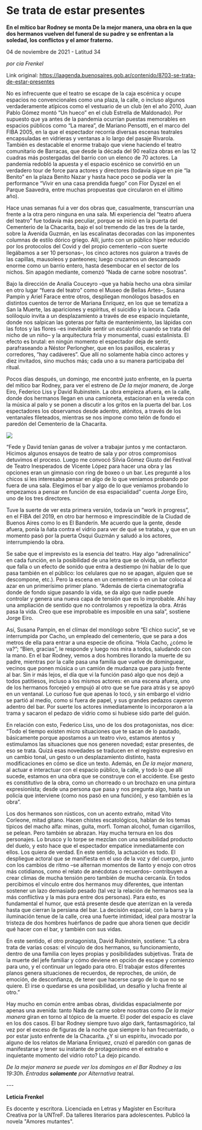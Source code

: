 # Se trata de estar presentes

**En el mítico bar Rodney se monta De la mejor manera, una obra en la que dos hermanos vuelven del funeral de su padre y se enfrentan a la soledad, los conflictos y el amor fraterno.**

04 de noviembre de 2021 - Latitud 34

_por cia Frenkel_

Link original: https://laagenda.buenosaires.gob.ar/contenido/8703-se-trata-de-estar-presentes



No es infrecuente que el teatro se escape de la caja escénica y ocupe espacios no convencionales como una plaza, la calle, o incluso algunos verdaderamente atípicos como el vestuario de un club (en el año 2010, Juan Pablo Gómez montó “Un hueco” en el club Estrella de Maldonado). Por supuesto que ya antes de la pandemia ocurrían puestas memorables en espacios públicos como “La marea”, de Mariano Pensotti, en el marco del FIBA 2005, en la que el espectador recorría diversas escenas teatrales encapsuladas en vidrieras y ventanas a lo largo del pasaje Rivarola. También es destacable el enorme trabajo que viene haciendo el teatro comunitario de Barracas, que desde la década del 90 realiza obras en las 12 cuadras más postergadas del barrio con un elenco de 70 actores. La pandemia redobló la apuesta y el espacio escénico se convirtió en un verdadero tour de force para actores y directores (todavía sigue en pie “la Benito” en la plaza Benito Nazar y hasta hace poco se podía ver la performance “Vivir en una casa prendida fuego” con Flor Dyszel en el Parque Saavedra, entre muchas propuestas que circularon en el último año).




Hace unas semanas fui a ver dos obras que, casualmente, transcurrían una frente a la otra pero ninguna en una sala. Mi experiencia del “teatro afuera del teatro” fue todavía más peculiar, porque se inició en la puerta del Cementerio de la Chacarita, bajo el sol tremendo de las tres de la tarde, sobre la Avenida Guzmán, en las escalinatas decoradas con las imponentes columnas de estilo dórico griego. Allí, junto con un público híper reducido por los protocolos del Covid y del propio cementerio –con suerte llegábamos a ser 10 personas–, los cinco actores nos guiaron a través de las capillas, mausoleos y panteones; luego cruzamos un descampado enorme como un barrio entero, hasta desembocar en el sector de los nichos. Sin apagón mediante, comenzó “Nada de carne sobre nosotras”.




Bajo la dirección de Analía Couceyro –que ya había hecho una obra similar en otro lugar “fuera del teatro” como el Museo de Bellas Artes–, Susana Pampín y Ariel Farace entre otros, despliegan monólogos basados en distintos cuentos de terror de Mariana Enríquez, en los que se tematiza a San la Muerte, las apariciones y espíritus, el suicidio y la locura. Cada soliloquio invita a un desplazamiento a través de ese espacio inquietante, donde nos salpican las goteras por falta de mantenimiento, las lápidas con las fotos y las flores –es inevitable sentir un escalofrío cuando se trata del nicho de un niño– y la arquitectura fría y monumental, cuasi estalinista. El efecto es brutal: en ningún momento el espectador deja de sentir, parafraseando a Néstor Perlongher, que en los pasillos, escaleras y corredores, “hay cadáveres”. Que allí no solamente había cinco actores y diez invitados, sino muchos más; cada uno a su manera participaba del ritual.




Pocos días después, un domingo, me encontré justo enfrente, en la puerta del mítico bar Rodney, para ver el estreno de *De la mejor manera*, de Jorge Eiro, Federico Liss y David Rubinstein. La obra empieza afuera, en la calle, donde dos hermanos llegan en una camioneta, estacionan en la vereda con la música al palo y se ponen a discutir a los gritos en la puerta del bar. Los espectadores los observamos desde adentro, atónitos, a través de los ventanales fileteados, mientras se nos impone como telón de fondo el paredón del Cementerio de la Chacarita.




![](https://cdn.feater.me/files/images/108676/360d72ac-8502-4e99-b2cf-6598e3a9f763.jpeg)




“Fede y David tenían ganas de volver a trabajar juntos y me contactaron. Hicimos algunos ensayos de teatro de sala y por otros compromisos detuvimos el proceso. Luego me convocó Silvia Gómez Giusto del Festival de Teatro Inesperados de Vicente López para hacer una obra y las opciones eran un gimnasio con ring de boxeo o un bar. Les pregunté a los chicos si les interesaba pensar en algo de lo que veníamos probando por fuera de una sala. Elegimos el bar y algo de lo que veníamos probando lo empezamos a pensar en función de esa espacialidad” cuenta Jorge Eiro, uno de los tres directores.




Tuve la suerte de ver esta primera versión, todavía un “work in progress”, en el FIBA del 2019, en otro bar hermoso e imprescindible de la Ciudad de Buenos Aires como lo es El Banderín. Me acuerdo que la gente, desde afuera, ponía la ñata contra el vidrio para ver de qué se trataba, y que en un momento pasó por la puerta Osqui Guzmán y saludó a los actores, interrumpiendo la obra.




Se sabe que el imprevisto es la esencia del teatro. Hay algo “adrenalínico” en cada función, en la posibilidad de una letra que se olvida, un reflector que falla o un efecto de sonido que entra a destiempo (ni hablar de lo que pasa también en el público: los celulares que no se apagan, alguien que se descompone, etc.). Pero la escena en un cementerio o en un bar coloca al azar en un primerísimo primer plano. “Además de cierta cinematografía donde de fondo sigue pasando la vida, se da algo que nadie puede controlar y genera una nueva capa de tensión que es lo improbable. Ahí hay una ampliación de sentido que no controlamos y repoetiza la obra. Atrás pasa la vida. Creo que ese improbable es imposible en una sala”, sostiene Jorge Eiro.




Así, Susana Pampin, en el clímax del monólogo sobre “El chico sucio”, se ve interrumpida por Cacho, un empleado del cementerio, que se para a dos metros de ella para entrar a una especie de oficina. “Hola Cacho, ¿cómo le va?”; “Bien, gracias”, le responde y luego nos mira a todos, saludando con la mano. En el bar Rodney, vemos a dos hombres llorando la muerte de su padre, mientras por la calle pasa una familia que vuelve de dominguear, vecinos que ponen música o un camión de mudanza que para justo frente al bar. Sin ir más lejos, el día que vi la función pasó algo que nos dejó a todos patitiesos, incluso a los mismos actores: en una escena afuera, uno de los hermanos forcejeó y empujó al otro que se fue para atrás y se apoyó en un ventanal. Lo curioso fue que apenas lo tocó, y sin embargo el vidrio se partió al medio, como si fuera de papel, y sus grandes pedazos cayeron adentro del bar. Por suerte los actores inmediatamente lo incorporaron a la trama y sacaron el pedazo de vidrio como si hubiese sido parte del guión.




En relación con esto, Federico Liss, uno de los dos protagonistas, nos dice: “Todo el tiempo existen micro situaciones que te sacan de lo pautado, básicamente porque apostamos a un teatro vivo, estamos atentos y estimulamos las situaciones que nos generen novedad; estar presentes, de eso se trata. Quizá esas novedades se traducen en el registro expresivo en un cambio tonal, un gesto o un desplazamiento distinto, hasta modificaciones en cómo se dice un texto. Además, en *De la mejor manera*, al actuar e interactuar con el espacio público, la calle, y todo lo que allí sucede, estamos en una obra que se construye con el accidente. Ese gesto es constitutivo de la obra, como un chorreado o un brochazo en una pintura expresionista; desde una persona que pasa y nos pregunta algo, hasta un policía que interviene (como nos pasó en una función), y eso también es la obra”.




Los dos hermanos son rústicos, con un acento extraño, mitad Vito Corleone, mitad gitano. Hacen chistes escatológicos, hablan de los temas típicos del macho alfa: minas, guita, morfi. Toman alcohol, fuman cigarrillos, se pelean. Pero también se abrazan. Hay mucha ternura en los dos personajes. Lo brusco y lo torpe se mezclan con una sensibilidad producto del duelo, y esto hace que el espectador empatice inmediatamente con ellos. Los quiera de verdad. En este sentido, la actuación es todo. El despliegue actoral que se manifiesta en el uso de la voz y del cuerpo, junto con los cambios de ritmo –se alternan momentos de llanto y enojo con otros más cotidianos, como el relato de anécdotas o recuerdos– contribuyen a crear climas de mucha tensión pero también de mucha cercanía. En todos percibimos el vínculo entre dos hermanos muy diferentes, que intentan sostener un lazo demasiado pesado (tal vez la relación de hermanos sea la más conflictiva y la más pura entre dos personas). Para esto, es fundamental el humor, que está presente desde que aterrizan en la vereda hasta que cierran la persiana del bar. La decisión espacial, con la barra y la iluminación tenue de la calle, crea una fuerte intimidad, ideal para mostrar la tristeza de dos hombres huérfanos de padre que ahora tienen que decidir qué hacer con el bar, y también con sus vidas.




En este sentido, el otro protagonista, David Rubinstein, sostiene: “La obra trata de varias cosas: el vínculo de dos hermanos, su funcionamiento, dentro de una familia con leyes propias y posibilidades subjetivas. Trata de la muerte del jefe familiar y cómo deviene en opción de escape y comienzo para uno, y el continuar un legado para otro. El trabajar estos diferentes planos genera situaciones de recuerdos, de reproches, de unión, de emoción, de desconfianza, de tener que hacerse cargo de lo que no se quiere. El irse o quedarse es una posibilidad, un desafío y lucha frente al otro.”




Hay mucho en común entre ambas obras, divididas espacialmente por apenas una avenida: tanto Nada de carne sobre nosotras como *De la mejor manera* giran en torno al tópico de la muerte. El poder del espacio es clave en los dos casos. El bar Rodney siempre tuvo algo dark, fantasmagórico, tal vez por el exceso de figuras de la noche que siempre lo han frecuentado, o por estar justo enfrente de la Chacarita. ¿Y si un espíritu, invocado por alguno de los relatos de Mariana Enriquez, cruzó el paredón con ganas de manifestarse y tener su instante de protagonismo en el extraño e inquietante momento del vidrio roto? La dejo picando.




*De la mejor manera se puede ver los domingos en el Bar Rodney a las 19:30h. Entradas **solamente** por Alternativa t*eatral.




*---*




**Leticia Frenkel**




Es docente y escritora. Licenciada en Letras y Magíster en Escritura Creativa por la UNTreF. Da talleres literarios para adolescentes. Publicó la novela "Amores mutantes".




